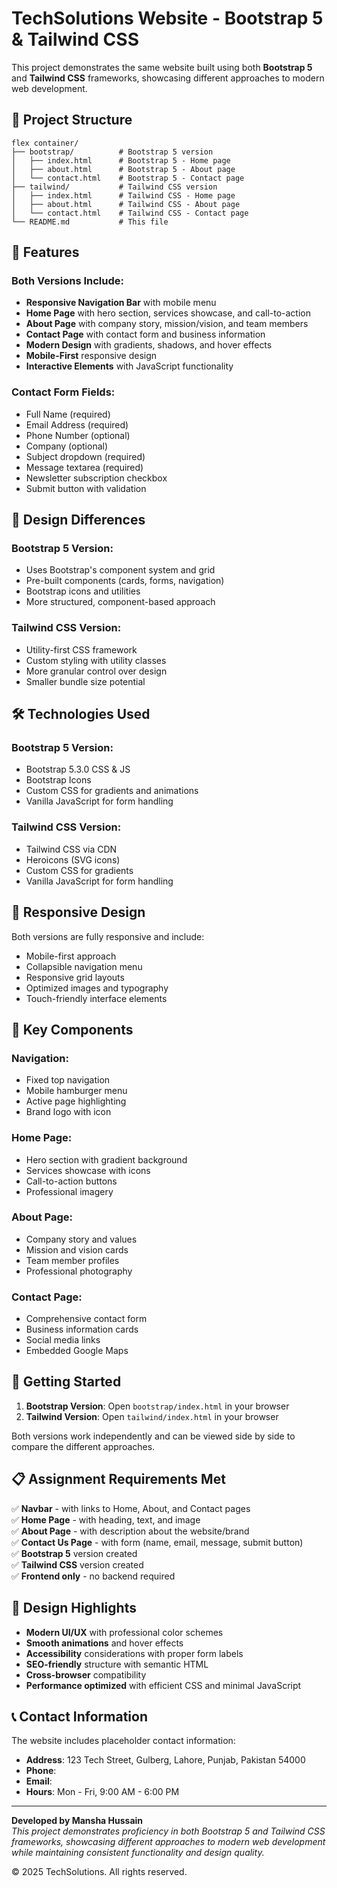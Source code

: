 # TechSolutions Website - Bootstrap 5 & Tailwind CSS

This project demonstrates the same website built using both **Bootstrap 5** and **Tailwind CSS** frameworks, showcasing different approaches to modern web development.

## 📁 Project Structure

```
flex container/
├── bootstrap/          # Bootstrap 5 version
│   ├── index.html      # Bootstrap 5 - Home page
│   ├── about.html      # Bootstrap 5 - About page
│   └── contact.html    # Bootstrap 5 - Contact page
├── tailwind/           # Tailwind CSS version
│   ├── index.html      # Tailwind CSS - Home page
│   ├── about.html      # Tailwind CSS - About page
│   └── contact.html    # Tailwind CSS - Contact page
└── README.md           # This file
```

## 🚀 Features

### Both Versions Include:
- **Responsive Navigation Bar** with mobile menu
- **Home Page** with hero section, services showcase, and call-to-action
- **About Page** with company story, mission/vision, and team members
- **Contact Page** with contact form and business information
- **Modern Design** with gradients, shadows, and hover effects
- **Mobile-First** responsive design
- **Interactive Elements** with JavaScript functionality

### Contact Form Fields:
- Full Name (required)
- Email Address (required)
- Phone Number (optional)
- Company (optional)
- Subject dropdown (required)
- Message textarea (required)
- Newsletter subscription checkbox
- Submit button with validation

## 🎨 Design Differences

### Bootstrap 5 Version:
- Uses Bootstrap's component system and grid
- Pre-built components (cards, forms, navigation)
- Bootstrap icons and utilities
- More structured, component-based approach

### Tailwind CSS Version:
- Utility-first CSS framework
- Custom styling with utility classes
- More granular control over design
- Smaller bundle size potential

## 🛠️ Technologies Used

### Bootstrap 5 Version:
- Bootstrap 5.3.0 CSS & JS
- Bootstrap Icons
- Custom CSS for gradients and animations
- Vanilla JavaScript for form handling

### Tailwind CSS Version:
- Tailwind CSS via CDN
- Heroicons (SVG icons)
- Custom CSS for gradients
- Vanilla JavaScript for form handling

## 📱 Responsive Design

Both versions are fully responsive and include:
- Mobile-first approach
- Collapsible navigation menu
- Responsive grid layouts
- Optimized images and typography
- Touch-friendly interface elements

## 🎯 Key Components

### Navigation:
- Fixed top navigation
- Mobile hamburger menu
- Active page highlighting
- Brand logo with icon

### Home Page:
- Hero section with gradient background
- Services showcase with icons
- Call-to-action buttons
- Professional imagery

### About Page:
- Company story and values
- Mission and vision cards
- Team member profiles
- Professional photography

### Contact Page:
- Comprehensive contact form
- Business information cards
- Social media links
- Embedded Google Maps

## 🚀 Getting Started

1. **Bootstrap Version**: Open `bootstrap/index.html` in your browser
2. **Tailwind Version**: Open `tailwind/index.html` in your browser

Both versions work independently and can be viewed side by side to compare the different approaches.

## 📋 Assignment Requirements Met

✅ **Navbar** - with links to Home, About, and Contact pages  
✅ **Home Page** - with heading, text, and image  
✅ **About Page** - with description about the website/brand  
✅ **Contact Us Page** - with form (name, email, message, submit button)  
✅ **Bootstrap 5** version created  
✅ **Tailwind CSS** version created  
✅ **Frontend only** - no backend required  

## 🎨 Design Highlights

- **Modern UI/UX** with professional color schemes
- **Smooth animations** and hover effects
- **Accessibility** considerations with proper form labels
- **SEO-friendly** structure with semantic HTML
- **Cross-browser** compatibility
- **Performance optimized** with efficient CSS and minimal JavaScript

## 📞 Contact Information

The website includes placeholder contact information:
- **Address**: 123 Tech Street, Gulberg, Lahore, Punjab, Pakistan 54000
- **Phone**: 
- **Email**: 
- **Hours**: Mon - Fri, 9:00 AM - 6:00 PM

---

**Developed by Mansha Hussain**  
*This project demonstrates proficiency in both Bootstrap 5 and Tailwind CSS frameworks, showcasing different approaches to modern web development while maintaining consistent functionality and design quality.*

© 2025 TechSolutions. All rights reserved.
